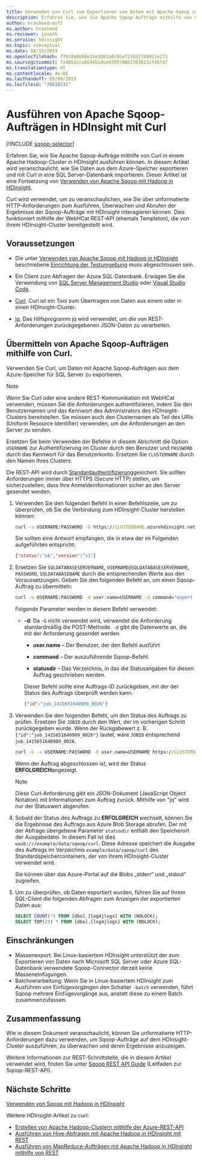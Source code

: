 ```yaml
---
title: Verwenden von Curl zum Exportieren von Daten mit Apache Sqoop in Azure HDInsight
description: Erfahren Sie, wie Sie Apache Sqoop-Aufträge mithilfe von Curl remote an Azure HDInsight übermitteln.
author: hrasheed-msft
ms.author: hrasheed
ms.reviewer: jasonh
ms.service: hdinsight
ms.topic: conceptual
ms.date: 04/15/2019
ms.openlocfilehash: f70c0a0b68e24e3d61a6c0cef238d1f60911e271
ms.sourcegitcommit: fa4852cca8644b14ce935674861363613cf4bfdf
ms.translationtype: HT
ms.contentlocale: de-DE
ms.lasthandoff: 09/09/2019
ms.locfileid: "70810731"
---
```

# <a name="run-apache-sqoop-jobs-in-hdinsight-with-curl"></a>Ausführen von Apache Sqoop-Aufträgen in HDInsight mit Curl
[!INCLUDE [sqoop-selector](../../../includes/hdinsight-selector-use-sqoop.md)]

Erfahren Sie, wie Sie Apache Sqoop-Aufträge mithilfe von Curl in einem Apache Hadoop-Cluster in HDInsight ausführen können. In diesem Artikel wird veranschaulicht, wie Sie Daten aus dem Azure-Speicher exportieren und mit Curl in eine SQL Server-Datenbank importieren. Dieser Artikel ist eine Fortsetzung von [Verwenden von Apache Sqoop mit Hadoop in HDInsight](./hdinsight-use-sqoop.md).

Curl wird verwendet, um zu veranschaulichen, wie Sie über unformatierte HTTP-Anforderungen zum Ausführen, Überwachen und Abrufen der Ergebnisse der Sqoop-Aufträge mit HDInsight interagieren können. Dies funktioniert mithilfe der WebHCat REST-API (ehemals Templeton), die von Ihrem HDInsight-Cluster bereitgestellt wird.

## <a name="prerequisites"></a>Voraussetzungen

* Die unter [Verwenden von Apache Sqoop mit Hadoop in HDInsight](./hdinsight-use-sqoop.md) beschriebene [Einrichtung der Testumgebung](./hdinsight-use-sqoop.md#create-cluster-and-sql-database) muss abgeschlossen sein.

* Ein Client zum Abfragen der Azure SQL-Datenbank. Erwägen Sie die Verwendung von [SQL Server Management Studio](../../sql-database/sql-database-connect-query-ssms.md) oder [Visual Studio Code](../../sql-database/sql-database-connect-query-vscode.md).

* [Curl](https://curl.haxx.se/). Curl ist ein Tool zum Übertragen von Daten aus einem oder in einen HDInsight-Cluster.

* [jq](https://stedolan.github.io/jq/). Das Hilfsprogramm jq wird verwendet, um die von REST-Anforderungen zurückgegebenen JSON-Daten zu verarbeiten.

## <a name="submit-apache-sqoop-jobs-by-using-curl"></a>Übermitteln von Apache Sqoop-Aufträgen mithilfe von Curl.

Verwenden Sie Curl, um Daten mit Apache Sqoop-Aufträgen aus dem Azure-Speicher für SQL Server zu exportieren.

> [!NOTE]  
> Wenn Sie Curl oder eine andere REST-Kommunikation mit WebHCat verwenden, müssen Sie die Anforderungen authentifizieren, indem Sie den Benutzernamen und das Kennwort des Administrators des HDInsight-Clusters bereitstellen. Sie müssen auch den Clusternamen als Teil des URIs (Uniform Resource Identifier) verwenden, um die Anforderungen an den Server zu senden.

Ersetzen Sie beim Verwenden der Befehle in diesem Abschnitt die Option `USERNAME` zur Authentifizierung im Cluster durch den Benutzer und `PASSWORD` durch das Kennwort für das Benutzerkonto. Ersetzen Sie `CLUSTERNAME` durch den Namen Ihres Clusters.
 
Die REST-API wird durch [Standardauthentifizierung](https://en.wikipedia.org/wiki/Basic_access_authentication)gesichert. Sie sollten Anforderungen immer über HTTPS (Secure HTTP) stellen, um sicherzustellen, dass Ihre Anmeldeinformationen sicher an den Server gesendet werden.

1. Verwenden Sie den folgenden Befehl in einer Befehlszeile, um zu überprüfen, ob Sie die Verbindung zum HDInsight-Cluster herstellen können:

    ```cmd
    curl -u USERNAME:PASSWORD -G https://CLUSTERNAME.azurehdinsight.net/templeton/v1/status
    ```

    Sie sollten eine Antwort empfangen, die in etwa der im Folgenden aufgeführten entspricht:

    ```json
    {"status":"ok","version":"v1"}
    ```

2. Ersetzen Sie `SQLDATABASESERVERNAME`, `USERNAME@SQLDATABASESERVERNAME`, `PASSWORD`, `SQLDATABASENAME` durch die entsprechenden Werte aus den Voraussetzungen. Geben Sie den folgenden Befehl an, um einen Sqoop-Auftrag zu übermitteln:

    ```cmd
    curl -u USERNAME:PASSWORD -d user.name=USERNAME -d command="export --connect jdbc:sqlserver://SQLDATABASESERVERNAME.database.windows.net;user=USERNAME@SQLDATABASESERVERNAME;password=PASSWORD;database=SQLDATABASENAME --table log4jlogs --export-dir /example/data/sample.log --input-fields-terminated-by \0x20 -m 1" -d statusdir="wasb:///example/data/sqoop/curl" https://CLUSTERNAME.azurehdinsight.net/templeton/v1/sqoop
    ```

    Folgende Parameter werden in diesem Befehl verwendet:

   * **-d**: Da `-G` nicht verwendet wird, verwendet die Anforderung standardmäßig die POST-Methode. `-d` gibt die Datenwerte an, die mit der Anforderung gesendet werden.

       * **user.name** – Der Benutzer, der den Befehl ausführt

       * **command** – Der auszuführende Sqoop-Befehl.

       * **statusdir** – Das Verzeichnis, in das die Statusangaben für diesen Auftrag geschrieben werden.

     Dieser Befehl sollte eine Auftrags-ID zurückgeben, mit der der Status des Auftrags überprüft werden kann.

       ```json
       {"id":"job_1415651640909_0026"}
       ```

3. Verwenden Sie den folgenden Befehl, um den Status des Auftrags zu prüfen. Ersetzen Sie `JOBID` durch den Wert, der im vorherigen Schritt zurückgegeben wurde. Wenn der Rückgabewert z. B. `{"id":"job_1415651640909_0026"}` lautet, wäre `JOBID` entsprechend `job_1415651640909_0026`.

    ```cmd
    curl -G -u USERNAME:PASSWORD -d user.name=USERNAME https://CLUSTERNAME.azurehdinsight.net/templeton/v1/jobs/JOBID | jq .status.state
    ```

    Wenn der Auftrag abgeschlossen ist, wird der Status **ERFOLGREICH**angezeigt.
   
   > [!NOTE]  
   > Diese Curl-Anforderung gibt ein JSON-Dokument (JavaScript Object Notation) mit Informationen zum Auftrag zurück. Mithilfe von "jq" wird nur der Statuswert abgerufen.

4. Sobald der Status des Auftrags zu **ERFOLGREICH** wechselt, können Sie die Ergebnisse des Auftrags aus Azure Blob Storage abrufen. Der mit der Abfrage übergebene Parameter `statusdir` enthält den Speicherort der Ausgabedatei. In diesem Fall ist dies `wasb:///example/data/sqoop/curl`. Diese Adresse speichert die Ausgabe des Auftrags im Verzeichnis `example/data/sqoop/curl` des Standardspeichercontainers, der von Ihrem HDInsight-Cluster verwendet wird.

    Sie können über das Azure-Portal auf die Blobs „stderr“ und „stdout“ zugreifen.

5. Um zu überprüfen, ob Daten exportiert wurden, führen Sie auf Ihrem SQL-Client die folgenden Abfragen zum Anzeigen der exportierten Daten aus:

    ```sql
    SELECT COUNT(*) FROM [dbo].[log4jlogs] WITH (NOLOCK);
    SELECT TOP(25) * FROM [dbo].[log4jlogs] WITH (NOLOCK);
    ```

## <a name="limitations"></a>Einschränkungen
* Massenexport: Bei Linux-basiertem HDInsight unterstützt der zum Exportieren von Daten nach Microsoft SQL Server oder Azure SQL-Datenbank verwendete Sqoop-Connector derzeit keine Masseneinfügungen.
* Batchverarbeitung: Wenn Sie in Linux-basiertem HDInsight zum Ausführen von Einfügevorgängen den Schalter `-batch` verwenden, führt Sqoop mehrere Einfügevorgänge aus, anstatt diese zu einem Batch zusammenzufassen.

## <a name="summary"></a>Zusammenfassung
Wie in diesem Dokument veranschaulicht, können Sie unformatierte HTTP-Anforderungen dazu verwenden, um Sqoop-Aufträge auf dem HDInsight-Cluster auszuführen, zu überwachen und deren Ergebnisse anzuzeigen.

Weitere Informationen zur REST-Schnittstelle, die in diesem Artikel verwendet wird, finden Sie unter <a href="https://sqoop.apache.org/docs/1.99.3/RESTAPI.html" target="_blank">Sqoop REST API Guide</a> (Leitfaden zur Sqoop-REST-API).

## <a name="next-steps"></a>Nächste Schritte
[Verwenden von Sqoop mit Hadoop in HDInsight](hdinsight-use-sqoop.md)

Weitere HDInsight-Artikel zu curl:
 
* [Erstellen von Apache Hadoop-Clustern mithilfe der Azure-REST-API](../hdinsight-hadoop-create-linux-clusters-curl-rest.md)
* [Ausführen von Hive-Abfragen mit Apache Hadoop in HDInsight mit REST](apache-hadoop-use-hive-curl.md)
* [Ausführen von MapReduce-Aufträgen mit Apache Hadoop in HDInsight mithilfe von REST](apache-hadoop-use-mapreduce-curl.md)

